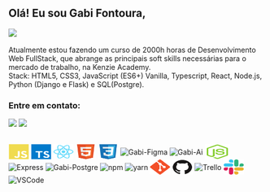 ## Olá! Eu sou Gabi Fontoura, 
   <img src="https://readme-typing-svg.herokuapp.com?font=monospace&color=d089ff&size=27&left=true&vCenter=true&lines=A+Web+Developer;Mostly+FrontEnd;also+curious+about+BackEnd;Designer+from+Unesp;and+Cat+lover;">

Atualmente estou fazendo um curso de 2000h horas de Desenvolvimento Web FullStack, que abrange as principais soft skills necessárias para o mercado de trabalho, na Kenzie Academy.<br>
Stack: HTML5, CSS3, JavaScript (ES6+) Vanilla, Typescript, React, Node.js, Python (Django e Flask) e SQL(Postgre).

### Entre em contato: 
  <a href = "mailto:gabigfontoura@gmail.com"><img src="https://img.shields.io/badge/-Gmail-%23333?style=for-the-badge&logo=gmail&logoColor=white" target="_blank"></a>
  <a href="https://www.linkedin.com/in/gabriela-garcia-fontoura" target="_blank"><img src="https://img.shields.io/badge/-LinkedIn-%230077B5?style=for-the-badge&logo=linkedin&logoColor=white" target="_blank"></a> 

  <div style="display: inline_block"><br>
    <img align="center" alt="Js" height="30" width="40" title="JavaScript" src="https://raw.githubusercontent.com/devicons/devicon/master/icons/javascript/javascript-plain.svg">
    <img align="center" alt="Ts" height="30" width="40" title="Typescript" src="https://raw.githubusercontent.com/devicons/devicon/master/icons/typescript/typescript-plain.svg">
    <img align="center" alt="React" height="30" width="40" title="React" src="https://raw.githubusercontent.com/devicons/devicon/master/icons/react/react-original.svg">
    <img align="center" alt="Gabi-HTML" height="30" width="40"title="HTML" src="https://raw.githubusercontent.com/devicons/devicon/master/icons/html5/html5-original.svg">
    <img align="center" alt="Gabi-CSS" height="30" width="40" title="CSS" src="https://raw.githubusercontent.com/devicons/devicon/master/icons/css3/css3-original.svg">
    <img align="center" alt="Gabi-Figma" height="30" width="40" title="Figma" src="https://cdn.jsdelivr.net/gh/devicons/devicon/icons/figma/figma-original.svg">
    <img align="center" alt="Gabi-Ai" height="30" width="40" title="Illustrator" src="https://cdn.jsdelivr.net/gh/devicons/devicon/icons/illustrator/illustrator-plain.svg">
   <img align="center" alt="Node.js" height="30" width="50" title="Node.js" src="https://raw.githubusercontent.com/devicons/devicon/master/icons/nodejs/nodejs-original.svg">
      <img align="center" alt="Express" height="30" width="40"  title="Express" src="https://cdn.jsdelivr.net/gh/devicons/devicon/icons/express/express-original.svg"/>
<img align="center" alt="Gabi-Postgre" height="30" width="40" title="PostgreSQL"src="https://cdn.jsdelivr.net/gh/devicons/devicon/icons/postgresql/postgresql-original.svg">
      <img align="center" alt="npm" height="30" width="40" title="npm" src="https://cdn.jsdelivr.net/gh/devicons/devicon/icons/npm/npm-original-wordmark.svg" />
      <img align="center" alt="yarn" height="30" width="40" title="yarn" src="https://cdn.jsdelivr.net/gh/devicons/devicon/icons/yarn/yarn-original-wordmark.svg" 
      <img align="center" alt="Bash" height="30" width="40" title="Bash" src="https://cdn.jsdelivr.net/gh/devicons/devicon/icons/bash/bash-original.svg" />
      <img align="center" alt="Git" height="30" width="40" title="Git" src="https://raw.githubusercontent.com/devicons/devicon/master/icons/git/git-original.svg">
      <img align="center" alt="GitHub" height="30" width="40" title="GitHub" src="https://raw.githubusercontent.com/devicons/devicon/master/icons/github/github-original.svg">
       <img align="center" alt="Trello" height="30" width="40" title="Trello" src="https://cdn.jsdelivr.net/gh/devicons/devicon/icons/trello/trello-plain.svg" />
      <img align="center" alt="Slack" height="30" width="40" title="Slack" src="https://raw.githubusercontent.com/devicons/devicon/master/icons/slack/slack-original.svg"> 
   <img align="center" alt="VSCode" height="30" width="40" title="VSCode" src="https://cdn.jsdelivr.net/gh/devicons/devicon/icons/vscode/vscode-original.svg" />
   

  </div>  
  
